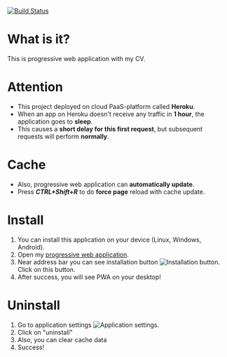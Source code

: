 [![Build Status](https://travis-ci.org/kryvokhyzha/portfolio-pwa.svg?branch=master)](https://travis-ci.org/kryvokhyzha/portfolio-pwa)

# What is it?
This is progressive web application with my CV.

# Attention
+ This project deployed on cloud PaaS-platform called **Heroku**.
+ When an app on Heroku doesn't receive any traffic in **1 hour**, the application goes to **sleep**.
+ This causes a **short delay for this first request**, but subsequent requests will perform **normally**.

# Cache
+ Also, progressive web application can **automatically update**.
+ Press **_CTRL+Shift+R_** to do **force page** reload with cache update.

# Install
1. You can install this application on your device (Linux, Windows, Android).
2. Open my [progressive web application](https://portfolio-pwa.herokuapp.com/).
3. Near address bar you can see installation button
![](https://github.com/kryvokhyzha/portfolio-pwa/tree/master/img/installation_button_browser.jpeg "Installation button").
Click on this button.
4. After success, you will see PWA on your desktop!

# Uninstall
1. Go to application settings
![](https://github.com/kryvokhyzha/portfolio-pwa/tree/master/img/app_settings.jpeg "Application settings").
2. Click on "uninstall"
3. Also, you can clear cache data
4. Success!
